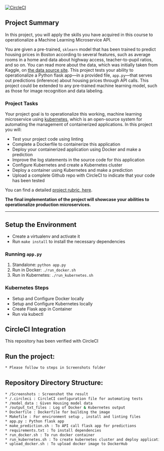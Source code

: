[![CircleCI](https://circleci.com/gh/vibhore48/Udacity_Project_4_-Operationalize-ML-Microservice-API/tree/master.svg?style=svg)](https://circleci.com/gh/vibhore48/Udacity_Project_4_-Operationalize-ML-Microservice-API/tree/master)

## Project Summary

In this project, you will apply the skills you have acquired in this course to operationalize a Machine Learning Microservice API. 

You are given a pre-trained, `sklearn` model that has been trained to predict housing prices in Boston according to several features, such as average rooms in a home and data about highway access, teacher-to-pupil ratios, and so on. You can read more about the data, which was initially taken from Kaggle, on [the data source site](https://www.kaggle.com/c/boston-housing). This project tests your ability to operationalize a Python flask app—in a provided file, `app.py`—that serves out predictions (inference) about housing prices through API calls. This project could be extended to any pre-trained machine learning model, such as those for image recognition and data labeling.

### Project Tasks

Your project goal is to operationalize this working, machine learning microservice using [kubernetes](https://kubernetes.io/), which is an open-source system for automating the management of containerized applications. In this project you will:
* Test your project code using linting
* Complete a Dockerfile to containerize this application
* Deploy your containerized application using Docker and make a prediction
* Improve the log statements in the source code for this application
* Configure Kubernetes and create a Kubernetes cluster
* Deploy a container using Kubernetes and make a prediction
* Upload a complete Github repo with CircleCI to indicate that your code has been tested

You can find a detailed [project rubric, here](https://review.udacity.com/#!/rubrics/2576/view).

**The final implementation of the project will showcase your abilities to operationalize production microservices.**

---

## Setup the Environment

* Create a virtualenv and activate it
* Run `make install` to install the necessary dependencies

### Running `app.py`

1. Standalone:  `python app.py`
2. Run in Docker:  `./run_docker.sh`
3. Run in Kubernetes:  `./run_kubernetes.sh`

### Kubernetes Steps

* Setup and Configure Docker locally
* Setup and Configure Kubernetes locally
* Create Flask app in Container
* Run via kubectl

## CircleCI Integration

This repository has been verified with CircleCI

## Run the project:
```sh
* Please follow to steps in Screenshots folder
```

## Repository Directory Structure:
```sh
* /Screenshots : Screenshot the result
* /.circleci : CircleCI configuration file for automating tests
* /model_data : Given Housing model data
* /output_txt_files : Log of Docker & Kubernetes output 
* Dockerfile : Dockerfile for building the image 
* Makefile : For environment setup , install and linting files
* app.py : Python flask app
* make_prediction.sh : To API call flask app for predictions
* requirements.txt : To install dependencies 
* run_docker.sh : To run docker container
* run_kubernetes.sh : To create kubernetes cluster and deploy application
* upload_docker.sh : To upload docker image to DockerHub
```
